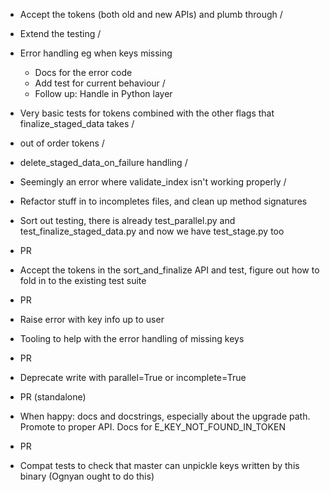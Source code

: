 - Accept the tokens (both old and new APIs) and plumb through /
- Extend the testing /
- Error handling eg when keys missing
  - Docs for the error code
  - Add test for current behaviour /
  - Follow up: Handle in Python layer
- Very basic tests for tokens combined with the other flags that finalize_staged_data takes /
- out of order tokens /
- delete_staged_data_on_failure handling /
- Seemingly an error where validate_index isn't working properly / 
- Refactor stuff in to incompletes files, and clean up method signatures
- Sort out testing, there is already test_parallel.py and test_finalize_staged_data.py and now we have test_stage.py too
- PR
- Accept the tokens in the sort_and_finalize API and test, figure out how to fold in to the existing test suite
- PR
- Raise error with key info up to user
- Tooling to help with the error handling of missing keys
- PR
- Deprecate write with parallel=True or incomplete=True
- PR (standalone)
- When happy: docs and docstrings, especially about the upgrade path. Promote to proper API. Docs for E_KEY_NOT_FOUND_IN_TOKEN
- PR

- Compat tests to check that master can unpickle keys written by this binary (Ognyan ought to do this)